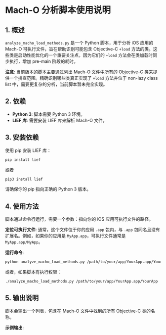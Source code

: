 # Mach-O 分析脚本使用说明

## 1. 概述

`analyze_macho_load_methods.py` 是一个 Python 脚本，用于分析 iOS 应用的 Mach-O 可执行文件，旨在帮助识别可能包含 Objective-C `+load` 方法的类。这些类是启动性能优化的一个重要关注点，因为它们的 `+load` 方法会在类加载时同步执行，增加 pre-main 阶段的耗时。

**注意**: 当前版本的脚本主要通过列出 Mach-O 文件中所有的 Objective-C 类来提供一个排查范围。精确识别哪些类真正实现了 `+load` 方法并位于 non-lazy class list 中，需要更复杂的分析，当前脚本暂未完全实现。

## 2. 依赖

*   **Python 3**: 脚本需要 Python 3 环境。
*   **LIEF 库**: 需要安装 LIEF 库来解析 Mach-O 文件。

## 3. 安装依赖

使用 pip 安装 LIEF 库：
```bash
pip install lief
```
或者
```bash
pip3 install lief
```
请确保你的 pip 指向正确的 Python 3 版本。

## 4. 使用方法

脚本通过命令行运行，需要一个参数：指向你的 iOS 应用可执行文件的路径。

**定位可执行文件**:
通常，这个文件位于你的应用 `.app` 包内，与 `.app` 包同名且没有扩展名。例如，如果你的应用是 `MyApp.app`，可执行文件通常是 `MyApp.app/MyApp`。

**运行命令**:
```bash
python analyze_macho_load_methods.py /path/to/your/app/YourApp.app/YourApp
```
或者，如果脚本有执行权限：
```bash
./analyze_macho_load_methods.py /path/to/your/app/YourApp.app/YourApp
```

## 5. 输出说明

脚本会输出一个列表，包含在 Mach-O 文件中找到的所有 Objective-C 类的名称。

**示例输出**: 